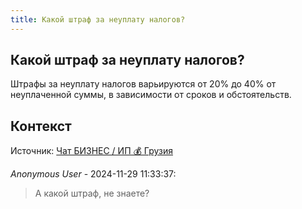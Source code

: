 ```yaml
---
title: Какой штраф за неуплату налогов?
---
```


## Какой штраф за неуплату налогов?

Штрафы за неуплату налогов варьируются от 20% до 40% от неуплаченной суммы, в зависимости от сроков и обстоятельств.

## Контекст

Источник: [Чат БИЗНЕС / ИП 💰 Грузия](https://t.me/ip_ge)

_Anonymous User_ - 2024-11-29 11:33:37:

> А какой штраф, не знаете?
